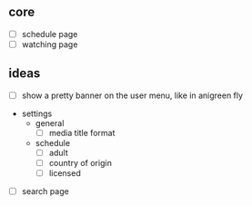 ## core

- [ ] schedule page
- [ ] watching page

## ideas

- [ ] show a pretty banner on the user menu, like in anigreen fly
- settings
  - general
    - [ ] media title format
  - schedule
    - [ ] adult
    - [ ] country of origin
    - [ ] licensed
- [ ] search page
